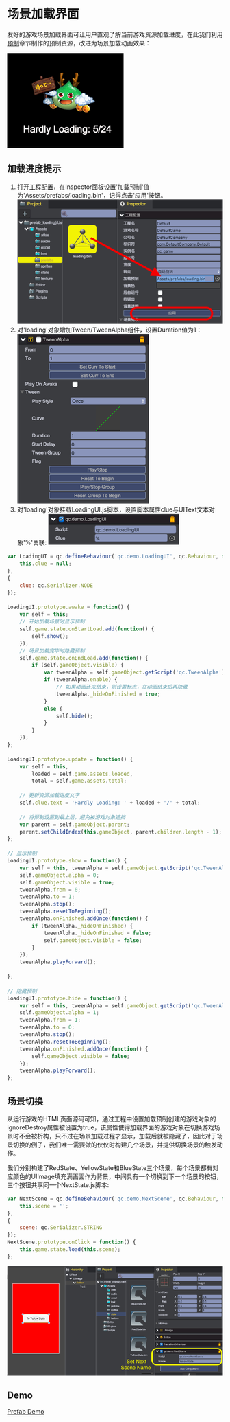 # 场景加载界面

友好的游戏场景加载界面可让用户直观了解当前游戏资源加载进度，在此我们利用[预制](../Prefab/index.html)章节制作的预制资源，改进为场景加载动画效果：

![](images/loading.png)  

## 加载进度提示
1. 打开[工程配置](../Settings/index.html)，在Inspector面板设置'加载预制'值为'Assets/prefabs/loading.bin'，记得点击'应用'按钮。	
![](images/loadingPrefab.png) 
2. 对'loading'对象增加Tween/TweenAlpha组件，设置Duration值为1：		
![](images/tweenAlpha.png) 
3. 对'loading'对象挂载LoadingUI.js脚本，设置脚本属性clue与UIText文本对象'%'关联:	
![](images/clue.png) 	

````javascript
var LoadingUI = qc.defineBehaviour('qc.demo.LoadingUI', qc.Behaviour, function() {
    this.clue = null;
}, 
{
    clue: qc.Serializer.NODE
});

LoadingUI.prototype.awake = function() {
    var self = this;
    // 开始加载场景时显示预制
    self.game.state.onStartLoad.add(function() {            
        self.show();
    });
    // 场景加载完毕时隐藏预制
    self.game.state.onEndLoad.add(function() {            
        if (self.gameObject.visible) { 	        	
            var tweenAlpha = self.gameObject.getScript('qc.TweenAlpha');                
            if (tweenAlpha.enable) {
            	// 如果动画还未结束，则设置标志，在动画结束后再隐藏
                tweenAlpha._hideOnFinished = true;
            }
            else {
                self.hide();    
            }                
        }
    });
};

LoadingUI.prototype.update = function() {
    var self = this,
        loaded = self.game.assets.loaded,
        total = self.game.assets.total;

	// 更新资源加载进度文字
    self.clue.text = 'Hardly Loading: ' + loaded + '/' + total;

    // 将预制设置到最上层，避免被游戏对象遮挡
    var parent = self.gameObject.parent;
    parent.setChildIndex(this.gameObject, parent.children.length - 1);
};

// 显示预制
LoadingUI.prototype.show = function() {
    var self = this, tweenAlpha = self.gameObject.getScript('qc.TweenAlpha');
    self.gameObject.alpha = 0;
    self.gameObject.visible = true;
    tweenAlpha.from = 0;
    tweenAlpha.to = 1;
    tweenAlpha.stop();  
    tweenAlpha.resetToBeginning(); 
    tweenAlpha.onFinished.addOnce(function() {
        if (tweenAlpha._hideOnFinished) {
            tweenAlpha._hideOnFinished = false;
            self.gameObject.visible = false;                    
        }            
    });             
    tweenAlpha.playForward();
 
};

// 隐藏预制
LoadingUI.prototype.hide = function() {
    var self = this, tweenAlpha = self.gameObject.getScript('qc.TweenAlpha');
    self.gameObject.alpha = 1;
    tweenAlpha.from = 1;
    tweenAlpha.to = 0;
    tweenAlpha.stop();
    tweenAlpha.resetToBeginning();         
    tweenAlpha.onFinished.addOnce(function() {            
        self.gameObject.visible = false;
    });
    tweenAlpha.playForward();
};
````
## 场景切换

从运行游戏的HTML页面源码可知，通过工程中设置加载预制创建的游戏对象的ignoreDestroy属性被设置为true，该属性使得加载界面的游戏对象在切换游戏场景时不会被析构，只不过在场景加载过程才显示，加载后就被隐藏了，因此对于场景切换的例子，我们唯一需要做的仅仅时构建几个场景，并提供切换场景的触发动作。

我们分别构建了RedState、YellowState和BlueState三个场景，每个场景都有对应颜色的UIImage填充满画面作为背景，中间具有一个切换到下一个场景的按钮，三个按钮共享同一个NextState.js脚本:	

````javascript
var NextScene = qc.defineBehaviour('qc.demo.NextScene', qc.Behaviour, function() {
    this.scene = '';
}, 
{
    scene: qc.Serializer.STRING
});
NextScene.prototype.onClick = function() {
	this.game.state.load(this.scene);        
};
````
![](images/nextState.png) 	

## Demo
[Prefab Demo](http://engine.zuoyouxi.com/demo/Prefab/prefab_loading/index.html)    
      
